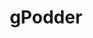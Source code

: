 ---
git: https://github.com/gpodder/gpodder
logohandle: github_gpodder
sort: gpodder
title: gPodder
website: https://gpodder.github.io/
wikipedia: https://en.wikipedia.org/wiki/Podcast
---
